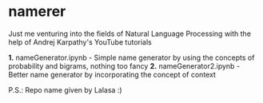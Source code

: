 # namerer
Just me venturing into the fields of Natural Language Processing with the help of Andrej Karpathy's YouTube tutorials

**1.** nameGenerator.ipynb - Simple name generator by using the concepts of probability and bigrams, nothing too fancy
**2.** nameGenerator2.ipynb - Better name generator by incorporating the concept of context



P.S.: Repo name given by Lalasa :)
